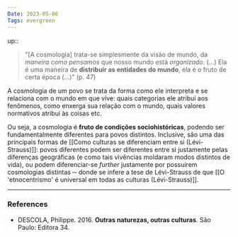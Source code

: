 ```yaml
---
Date: 2023-05-06
Tags: evergreen
---
```

up:: 

> "[A cosmologia] trata-se simplesmente da visão de mundo, da *maneira como pensamos* que nosso mundo está *organizado*.
> (...) Ela é uma maneira de **distribuir as entidades do mundo**, ela é o fruto de certa época (...)" (p. 47)

A cosmologia de um povo se trata da forma como ele interpreta e se relaciona com o mundo em que vive: quais categorias ele atribui aos fenômenos, como enxerga sua relação com o mundo, quais valores normativos atribui às coisas etc.

Ou seja, a cosmologia é **fruto de condições sociohistóricas**, podendo ser fundamentalmente diferentes para povos distintos. Inclusive, são uma das principais formas de [[Como culturas se diferenciam entre si (Lévi-Strauss)]]: povos diferentes podem ser diferentes entre si justamente pelas diferenças geográficas (e como tais vivências moldaram modos distintos de vida), ou podem diferenciar-se *further* justamente por possuírem cosmologias distintas ─ donde se infere a tese de Lévi-Strauss de que [[O 'etnocentrismo' é universal em todas as culturas (Lévi-Strauss)]].


---
### References
- DESCOLA, Philippe. 2016. **Outras naturezas, outras culturas**. São Paulo: Editora 34.
